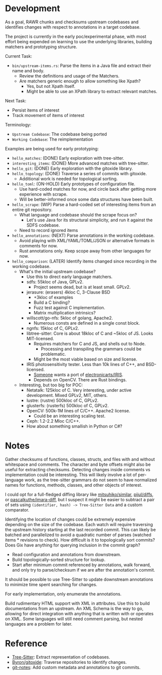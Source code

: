 # Development
As a goal, RAWR chunks and checksums upstream codebases and identifies changes with respect to annotations in a target codebase.

The project is currently in the early poc/experimental phase, with most effort being expended on learning to use the underlying libraries, building matchers and prototyping structure.

Current Task:
- `bin/upstream-items.rs`: Parse the items in a Java file and extract their name and body.
  - Review the definitions and usage of the Matchers.
  - Are matchers generic enough to allow something like Xpath?
    - Yes, but not Xpath itself.
    - Might be able to use an XPath library to extract relevant matches.

Next Task:
- Persist items of interest
- Track movement of items of interest

Terminology:
- `Upstream Codebase`: The codebase being ported
- `Working Codebase`: The reimplementation

Examples are being used for early prototyping:
- `hello_matches`: (DONE) Early exploration with tree-sitter.
- `interesting_items`: (DONE) More advanced matches with tree-sitter.
- `hello_git`: (DONE) Early exploration with the gitoxide library.
- `hello_topology`: (DONE) Traverse a series of commits with gitoxide.
  - Additional work is needed for topological sorting.
- `hello_toml`: (ON-HOLD) Early prototypes of configuration file.
  - Use hard-coded matches for now, and circle back after getting more experience with scrape.
  - Will be better-informed once some data structures have been built.
- `hello_scrape`: (WIP) Parse a hard-coded set of interesting items from an entire git repository.
  - What language and codebase should the scrape focus on?
    - Let's use Java for its structural simplicity, and run it against the SDFS codebase.
  - Need to record ignored items
- `hello_annotations`: (NEXT) Parse annotations in the working codebase.
  - Avoid playing with XML/YAML/TOML/JSON or alternative formats in comments for now.
  - Rust annotations only. Keep scope away from other languages for now.
- `hello_comparison`: (LATER) Identify items changed since recording in the working codebase.
  - What's the initial upstream codebase?
    - Use this to direct early language matchers.
    - sdfs: 55kloc of Java, GPLv2.
      - Project seems dead, but is at least small. GPLv2.
    - jerasure: (erasers) 4kloc C, 3-Clause BSD
      - +3kloc of examples
      - Build a C binding?
      - Fuzz test against C implementation.
      - Matrix multiplication intrinsics?
    - willscott/go-nfs: 5kloc of golang, Apache2.
      - Numerous consts are defined in a single const block.
    - ngnfs: 15kloc of C, GPLv2.
    - libtree-sitter: Core is about 18kloc of C and ~5kloc of JS. Looks MIT-licensed.
      - Requires matchers for C and JS, and shells out to Node.
        - Processing and transpiling the grammars could be problematic.
      - Might be the most viable based on size and license.
    - IRIS photosensitivity tester. Less than 10k lines of C++, and BSD-licensed. 
      - [Someone](https://www.reddit.com/r/rust/comments/1l6ypys/comment/mwur4rb/) wants a port of [electronicarts/IRIS](https://github.com/electronicarts/IRIS).
      - Depends on OpenCV. There are Rust bindings.
  - Interesting, but too big for POC:
    - Netatalk: 125kloc of C. Very interesting, under active development. Mixed GPLv2, MIT, others.
    - lustre: (rustre) 500kloc of C, GPLv2.
    - glusterfs: (rusterfs) 500kloc of C, GPLv2.
    - OpenCV: 500k-1M lines of C/C++. Apache2 license.
      - Could be an interesting scaling test.
    - Ceph: 1.2-2.2 Mloc C/C++.
    - How about something smallish in Python or C#?

# Notes
Gather checksums of functions, classes, structs, and files with and without whitespace and comments. The character and byte offsets might also be useful for extracting checksums. Detecting changes inside comments vs implementation could be interesting. This will likely involve a lot of per-language work, as the tree-sitter grammars do not seem to have normalized names for functions, methods, classes, and other objects of interest.

I could opt for a full-fledged diffing library like [mitsuhiko/similar](https://github.com/mitsuhiko/similar), [pijul/diffs](https://nest.pijul.com/pijul/diffs), or [pascalkuthe/imara-diff](https://github.com/pascalkuthe/imara-diff), but I suspect it might be easier to subtract a pair of sets using `(identifier, hash) -> Tree-Sitter Data` and a custom comparator.

Identifying the location of changes could be extremely expensive depending on the size of the codebase. Each watch will require traversing the upstream history starting at the last recorded commit. This can likely be batched and parallelized to avoid a quadratic number of parses (watched items * revisions to check). How difficult is it to topologically sort commits? Does Gix have anything for querying inclusion in the commit graph?
* Read configuration and annotations from downstream.
* Build topologically-sorted structure for lookup.
* Start after minimum commit referenced by annotations, walk forward, and only try to parse/checksum if we are after the annotation's commit.

It should be possible to use Tree-Sitter to update downstream annotations to minimize time spent searching for changes.

For early implementation, only enumerate the annotations.

Build rudimentary HTML support with XML in attributes. Use this to build documentations from an upstream.
An XML Schema is the way to go, allowing for direct integration with anything that is written with or operates on XML.
Some languages will still need comment parsing, but nested languages are a problem for later.

# Reference
* [Tree-Sitter](https://tree-sitter.github.io/): Extract representation of codebases.
* [Byron/gitoxide](https://github.com/Byron/gitoxide): Traverse repositories to identify changes.
* [git-notes](https://git-scm.com/docs/git-notes): Add custom metadata and annotations to git commits.
